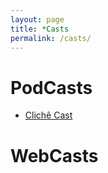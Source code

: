 ```yaml
---
layout: page
title: *Casts
permalink: /casts/
---
```


# PodCasts

* [Clichê Cast](http://www.revistacliche.com.br)

# WebCasts

